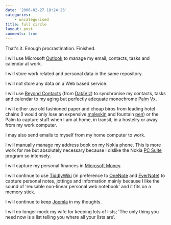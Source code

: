 ```yaml
---
date: '2006-02-27 18:24:26'
categories:
    - uncategorised
title: full circle
layout: post
comments: true
---
```

That's it. Enough procrastination. Finished.

I will use Microsoft 
[Outlook](http://office.microsoft.com/en-gb/FX010857931033.aspx) to
manage my email, contacts, tasks and calendar at work.

I will store work related and personal data in the same repository.

I will not store any data on a Web based service.

I will use 
[Beyond Contacts](http://www.dataviz.com/products/beyondcontacts/index.html)
(from [DataViz](http://www.dataviz.com/)) to synchronise my contacts,
tasks and calendar to my aging but perfectly adequate monochrome 
[Palm Vx](http://euro.palm.com/uk/en/products/palmvx/index.html).

I will either use old fashioned paper and cheap biros from leading hotel
chains (I would only lose an expensive
[moleskin](http://www.moleskine.co.uk/) and fountain
[pen](http://www.cityorg-pdq.co.uk/acatalog/Montblanc_Fountain_Pens.html))
or the Palm to capture stuff when I am at home, in transit, in a
hostelry or away from my work computer.

I may also send emails to myself from my home computer to work.

I will manually manage my address book on my Nokia phone. This is more
work for me but absolutely necessary because I dislike the Nokia 
[PC Suite](http://www.nokiausa.com/support/pcsuite/main.html) program so
intensely.

I will capture my personal finances in 
[Microsoft Money](http://www.microsoft.com/uk/homepc/money/default.mspx).

I will continue to use [TiddlyWiki](http://www.tiddlywiki.com/) (in
preference to
[OneNote](http://office.microsoft.com/en-gb/FX010858031033.aspx) and
[EverNote](http://www.evernote.com/en/)) to capture personal notes,
jottings and information mainly because I like the sound of 'reusable
non-linear personal web notebook' and it fits on a memory stick.

I will continue to keep [Joomla](http://www.joomla.org/) in my thoughts.

I will no longer mock my wife for keeping lots of lists; 'The only thing
you need now is a list telling you where all your lists are'.

